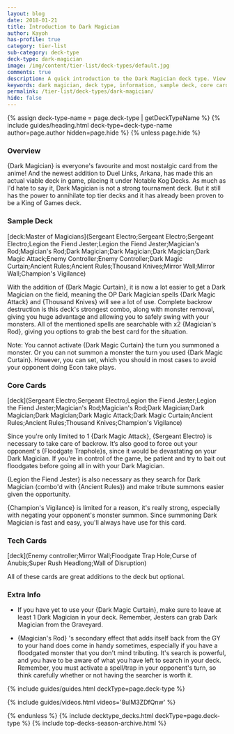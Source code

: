 ```yaml
---
layout: blog
date: 2018-01-21
title: Introduction to Dark Magician
author: Kayoh
has-profile: true
category: tier-list
sub-category: deck-type
deck-type: dark-magician
image: /img/content/tier-list/deck-types/default.jpg
comments: true
description: A quick introduction to the Dark Magician deck type. View sample deck, core cards, tech cards, quick tips, guides, videos and other information.
keywords: dark magician, deck type, information, sample deck, core cards, tech cards, quick tips, guides, videos
permalink: /tier-list/deck-types/dark-magician/
hide: false
---
```


{% assign deck-type-name = page.deck-type | getDeckTypeName %}
{% include guides/heading.html deck-type=deck-type-name author=page.author hidden=page.hide %}
{% unless page.hide %}

### Overview
{Dark Magician} is everyone's favourite and most nostalgic card from the anime! And the newest addition to Duel Links, Arkana, has made this an actual viable deck in game, placing it under Notable Kog Decks. As much as I'd hate to say it, Dark Magician is not a strong tournament deck. But it still has the power to annihilate top tier decks and it has already been proven to be a King of Games deck.

### Sample Deck

[deck:Master of Magicians](Sergeant Electro;Sergeant Electro;Sergeant Electro;Legion the Fiend Jester;Legion the Fiend Jester;Magician's Rod;Magician's Rod;Dark Magician;Dark Magician;Dark Magician;Dark Magic Attack;Enemy Controller;Enemy Controller;Dark Magic Curtain;Ancient Rules;Ancient Rules;Thousand Knives;Mirror Wall;Mirror Wall;Champion's Vigilance)

With the addition of {Dark Magic Curtain}, it is now a lot easier to get a Dark Magician on the field, meaning the OP Dark Magician spells {Dark Magic Attack} and {Thousand Knives} will see a lot of use. Complete backrow destruction is this deck's strongest combo, along with monster removal, giving you huge advantage and allowing you to safely swing with your monsters. All of the mentioned spells are searchable with x2 {Magician's Rod}, giving you options to grab the best card for the situation.

Note: You cannot activate {Dark Magic Curtain} the turn you summoned a monster. Or you can not summon a monster the turn you used {Dark Magic Curtain}. However, you can set, which you should in most cases to avoid your opponent doing Econ take plays.      

### Core Cards

[deck](Sergeant Electro;Sergeant Electro;Legion the Fiend Jester;Legion the Fiend Jester;Magician's Rod;Magician's Rod;Dark Magician;Dark Magician;Dark Magician;Dark Magic Attack;Dark Magic Curtain;Ancient Rules;Ancient Rules;Thousand Knives;Champion's Vigilance)

Since you're only limited to 1 {Dark Magic Attack}, {Sergeant Electro} is necessary to take care of backrow. It’s also good to force out your opponent's {Floodgate Traphole}s, since it would be devastating on your Dark Magician. If you're in control of the game, be patient and try to bait out floodgates before going all in with your Dark Magician.

{Legion the Fiend Jester} is also necessary as they search for Dark Magician (combo'd with {Ancient Rules}) and make tribute summons easier given the opportunity.

{Champion's Vigilance} is limited for a reason, it's really strong, especially with negating your opponent's monster summon. Since summoning Dark Magician is fast and easy, you'll always have use for this card.           

### Tech Cards

[deck](Enemy controller;Mirror Wall;Floodgate Trap Hole;Curse of Anubis;Super Rush Headlong;Wall of Disruption)

All of these cards are great additions to the deck but optional.

### Extra Info

- If you have yet to use your {Dark Magic Curtain}, make sure to leave at least 1 Dark Magician in your deck. Remember, Jesters can grab Dark Magician from the Graveyard.

- {Magician's Rod} 's secondary effect that adds itself back from the GY to your hand does come in handy sometimes, especially if you have a floodgated monster that you don't mind tributing. It's search is powerful, and you have to be aware of what you have left to search in your deck. Remember, you must activate a spell/trap in your opponent's turn, so think carefully whether or not having the searcher is worth it.

{% include guides/guides.html deckType=page.deck-type %}

{% include guides/videos.html videos='8ulM3ZDfQnw' %}

{% endunless %}
{% include decktype_decks.html deckType=page.deck-type %}
{% include top-decks-season-archive.html %}